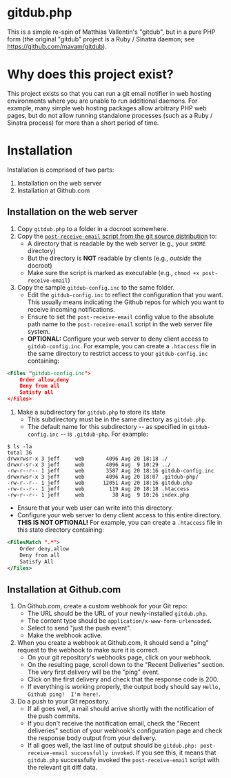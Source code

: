 # gitdub.php

This is a simple re-spin of Matthias Vallentin's "gitdub", but in a
pure PHP form (the original "gitdub" project is a Ruby / Sinatra
daemon; see https://github.com/mavam/gitdub).

# Why does this project exist?

This project exists so that you can run a git email notifier in web
hosting environments where you are unable to run additional daemons.
For example, many simple web hosting packages allow arbitrary PHP web
pages, but do not allow running standalone processes (such as a Ruby /
Sinatra process) for more than a short period of time.

# Installation

Installation is comprised of two parts:

1. Installation on the web server
1. Installation at Github.com

## Installation on the web server

1. Copy `gitdub.php` to a folder in a docroot somewhere.
1. Copy the [`post-receive-email` script from the git source distribution](https://github.com/git/git/blob/master/contrib/hooks/post-receive-email) to:
   * A directory that is readable by the web server (e.g., your `$HOME` directory)
   * But the directory is **NOT** readable by clients (e.g., *outside* the docroot)
   * Make sure the script is marked as executable (e.g., `chmod +x post-receive-email`)
1. Copy the sample `gitdub-config.inc` to the same folder.
   * Edit the `gitdub-config.inc` to reflect the configuration that you want.  This usually means indicating the Github repos for which you want to receive incoming notifications.
   * Ensure to set the `post-receive-email` config value to the absolute path name to the `post-receive-email` script in the web server file system.
   * **OPTIONAL:** Configure your web server to deny client access to `gitdub-config.inc`.  For example, you can create a `.htaccess` file in the same directory to restrict access to your `gitdub-config.inc` containing:
```xml
<Files "gitdub-config.inc">
    Order allow,deny
    Deny from all
    Satisfy all
</Files>
```
1. Make a subdirectory for `gitdub.php` to store its state
   * This subdirectory must be in the same directory as `gitdub.php`.
   * The default name for this subdirectory -- as specified in `gitdub-config.inc` -- is `.gitdub-php`.  For example:
```
$ ls -la
total 36
drwxrwsr-x 3 jeff     web       4096 Aug 20 18:18 ./
drwxr-sr-x 3 jeff     web       4096 Aug  9 10:29 ../
-rw-r--r-- 1 jeff     web       3587 Aug 20 18:16 gitdub-config.inc
drwxrwsr-x 3 jeff     web       4096 Aug 20 18:07 .gitdub-php/
-rw-r--r-- 1 jeff     web      12051 Aug 20 18:16 gitdub.php
-rw-r--r-- 1 jeff     web        119 Aug 20 18:18 .htaccess
-rw-r--r-- 1 jeff     web         38 Aug  9 10:26 index.php
```
   * Ensure that your web user can write into this directory.
   * Configure your web server to deny client access to this entire directory.  **THIS IS NOT OPTIONAL!**  For example, you can create a `.htaccess` file in this state directory containing:
```xml
<FilesMatch ".*">
    Order deny,allow
    Deny from all
    Satisfy All
</Files>
```

## Installation at Github.com

1. On Github.com, create a custom webhook for your Git repo:
   * The URL should be the URL of your newly-installed `gitdub.php`.
   * The content type should be `application/x-www-form-urlencoded`.
   * Select to send "just the push event".
   * Make the webhook active.
1. When you create a webhook at Github.com, it should send a "ping" request to the webhook to make sure it is correct.
   * On your git repository's webhooks page, click on your webhook.
   * On the resulting page, scroll down to the "Recent Deliveries" section.  The very first delivery will be the "ping" event.
   * Click on the first delivery and check that the response code is 200.
   * If everything is working properly, the output body should say `Hello, Github ping!  I'm here!`.
1. Do a push to your Git repository.
   * If all goes well, a mail should arrive shortly with the notification of the push commits.
   * If you don't receive the notification email, check the "Recent deliveries" section of your webhook's configuration page and check the response body output from your delivery.
   * If all goes well, the last line of output should be `gitdub.php: post-receive-email successfully invoked`.  If you see this, it means that `gitdub.php` successfully invoked the `post-receive-email` script with the relevant git diff data.
